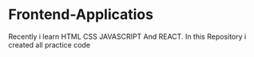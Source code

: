 # Frontend-Applicatios
Recently i learn HTML CSS JAVASCRIPT And REACT. In this Repository i created all practice code
